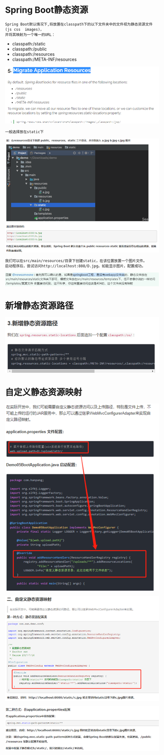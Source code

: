 # Spring Boot静态资源

    Spring Boot默认情况下,将放置在classpath下的以下文件夹中的文件视为静态资源文件(js css  images)，
    并将其映射为一个唯一的URL：

- classpath:/static
- classpath:/public
- classpath:/resources
- classpath:/META-INF/resources

![](../pics/Migrate-Application-Resources.png)

    一般选择放在static下

![](../pics/静态资源访问.png)

    我们可以在src/main/resources/目录下创建static，在该位置放置一个图片文件。
    启动程序后，尝试访问http://localhost:808/D.jpg。如能显示图片，配置成功。

![](../pics/springboot工程是没有webapp文件夹的.png)

# 新增静态资源路径

![](../pics/新增静态资源路径.png)

# 自定义静态资源映射

![](../pics/自定义静态资源映射.png)

![](../pics/自定义静态资源映射01.png)

![](../pics/自定义静态资源映射02.png)